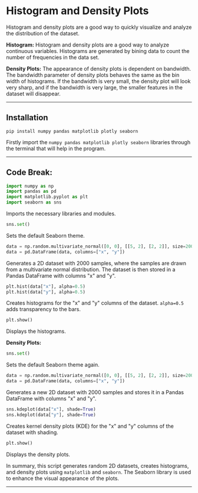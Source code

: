 # Histogram and Density Plots

Histogram and density plots are a good way to quickly visualize and analyze the distribution of the dataset.

**Histogram:**
Histogram and density plots are a good way to analyze continuous variables. Histograms are generated by bining data to count the number of frequencies in the data set.

**Density Plots:**
The appearance of density plots is dependent on bandwidth. The bandwidth parameter of density plots behaves the same as the bin width of histograms. If the bandwidth is very small, the density plot will look very sharp, and if the bandwidth is very large, the smaller features in the dataset will disappear.

-----

## Installation

```
pip install numpy pandas matplotlib plotly seaborn
```
Firstly import the `numpy pandas matplotlib plotly seaborn` libraries through the terminal that will help in the program.

-----

## Code Break:

```python
import numpy as np
import pandas as pd
import matplotlib.pyplot as plt
import seaborn as sns
```

Imports the necessary libraries and modules.

```python
sns.set()
```

Sets the default Seaborn theme.

```python
data = np.random.multivariate_normal([0, 0], [[5, 2], [2, 2]], size=2000)
data = pd.DataFrame(data, columns=["x", "y"])
```

Generates a 2D dataset with 2000 samples, where the samples are drawn from a multivariate normal distribution. The dataset is then stored in a Pandas DataFrame with columns "x" and "y".

```python
plt.hist(data["x"], alpha=0.5)
plt.hist(data["y"], alpha=0.5)
```

Creates histograms for the "x" and "y" columns of the dataset. `alpha=0.5` adds transparency to the bars.

```python
plt.show()
```

Displays the histograms.

**Density Plots:**

```python
sns.set()
```

Sets the default Seaborn theme again.

```python
data = np.random.multivariate_normal([0, 0], [[5, 2], [2, 2]], size=2000)
data = pd.DataFrame(data, columns=["x", "y"])
```

Generates a new 2D dataset with 2000 samples and stores it in a Pandas DataFrame with columns "x" and "y".

```python
sns.kdeplot(data["x"], shade=True)
sns.kdeplot(data["y"], shade=True)
```

Creates kernel density plots (KDE) for the "x" and "y" columns of the dataset with shading.

```python
plt.show()
```

Displays the density plots.

In summary, this script generates random 2D datasets, creates histograms, and density plots using `matplotlib` and `seaborn`. The Seaborn library is used to enhance the visual appearance of the plots.

-----